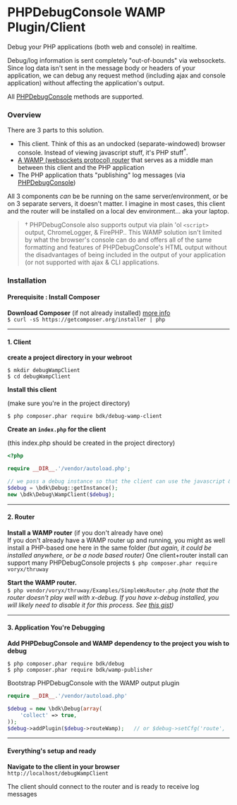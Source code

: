 PHPDebugConsole WAMP Plugin/Client
===============

Debug your PHP applications (both web and console) in realtime.

Debug/log information is sent completely "out-of-bounds" via websockets.  Since log data isn't sent in the message body or headers of your application, we can debug any request method (including ajax and console application) without affecting the application's output.

All [PHPDebugConsole](https://github.com/bkdotcom/PHPDebugConsole) methods are supported.

### Overview
There are 3 parts to this solution.

 * This client.  Think of this as an undocked (separate-windowed) browser console.  Instead of viewing javascript stuff, it's PHP stuff<sup>†</sup>.
 * [A WAMP (websockets protocol) router](http://wamp-proto.org/implementations/#routers) that serves as a middle man between this client and the PHP application
 * The PHP application thats "publishing" log messages (via [PHPDebugConsole](https://github.com/bkdotcom/PHPDebugConsole))

All 3 components *can* be be running on the same server/environment, or be on 3 separate servers, it doesn't matter.  I imagine in most cases, this client and the router will be installed on a local dev environment... aka your laptop.

> † PHPDebugConsole also supports output via plain 'ol `<script>` output, ChromeLogger, & FirePHP..  This WAMP solution isn't limited by what the browser's console can do and offers all of the same formatting and features of PHPDebugConsole's HTML output without the disadvantages of being included in the output of your application (or not supported with ajax & CLI applications.

### Installation


#### Prerequisite : Install Composer

**Download Composer** (if not already installed) [more info](https://getcomposer.org/doc/00-intro.md#downloading-the-composer-executable)  
`$ curl -sS https://getcomposer.org/installer | php`

----
#### 1. Client

**create a project directory in your webroot**

```
$ mkdir debugWampClient
$ cd debugWampClient
```

 **Install this client**

(make sure you're in the project directory)

`$ php composer.phar require bdk/debug-wamp-client`

**Create an `index.php` for the client**

(this index.php should be created in the project directory)

```php
<?php

require __DIR__.'/vendor/autoload.php';

// we pass a debug instance so that the client can use the javascript & css it provides
$debug = \bdk\Debug::getInstance();
new \bdk\Debug\WampClient($debug);
```
----
#### 2. Router

 **Install a WAMP router** (if you don't already have one)  
If you don't already have a WAMP router up and running, you might as well install a PHP-based one here in the same folder *(but again, it could be installed anywhere, or be a node based router)*
One client+router install can support many PHPDebugConsole projects
`$ php composer.phar require voryx/thruway`

 **Start the WAMP router.**  
`$ php vendor/voryx/thruway/Examples/SimpleWsRouter.php`
*(note that the router doesn't play well with x-debug.  If you have x-debug installed, you  will likely need to disable it for this process.  See [this gist](https://gist.github.com/bkdotcom/4b635f7c7c07dd5800dee89cdb99e4f6))*

----
#### 3. Application You're Debugging  

**Add PHPDebugConsole and WAMP dependency to the project you wish to debug**

```
$ php composer.phar require bdk/debug
$ php composer.phar require bdk/wamp-publisher
```

Bootstrap PHPDebugConsole with the WAMP output plugin

```php
require __DIR__.'/vendor/autoload.php'

$debug = new \bdk\Debug(array(
    'collect' => true,
));
$debug->addPlugin($debug->routeWamp);   // or $debug->setCfg('route', 'wamp'); to only output via the wamp plugin
```

----
#### Everything's setup and ready

**Navigate to the client in your browser**  
`http://localhost/debugWampClient`

The client should connect to the router and is ready to receive log messages

